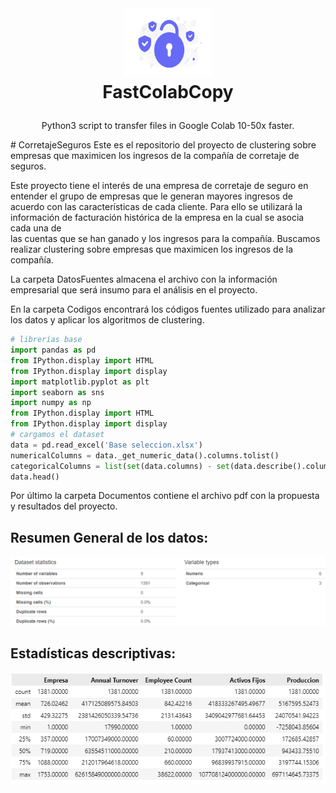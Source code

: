 <br />
<h1>
<p align="center">
  <img src="https://github.com/arturo-ugalde/CorretajeSeguros/blob/5eaf422fa61640d9bb88b2fba011a365f66dea28/Documentos/44.png" alt="Logo" width="140" height="110">
  <br>FastColabCopy
</h1>
  <p align="center">
    Python3 script to transfer files in Google Colab 10-50x faster.
    <br />
    </p>
</p>
# CorretajeSeguros
Este es el repositorio del proyecto de clustering sobre empresas que maximicen los ingresos de la compañía de corretaje de seguros.

Este proyecto tiene el interés de una  empresa de corretaje de seguro en entender el grupo de empresas que le generan mayores ingresos de acuerdo con  las  características  de cada cliente. Para ello se utilizará la información de facturación histórica de la empresa en la cual se asocia cada  una de  
las cuentas que se han ganado y los ingresos para la compañía.
Buscamos realizar clustering sobre empresas que maximicen los ingresos de la compañía.

La carpeta DatosFuentes almacena el archivo con la información empresarial que será insumo para el análisis en el proyecto.

En la carpeta Codigos encontrará los códigos fuentes utilizado para analizar los datos y aplicar los algoritmos de clustering.
```py
# librerías base
import pandas as pd
from IPython.display import HTML
from IPython.display import display
import matplotlib.pyplot as plt
import seaborn as sns
import numpy as np
from IPython.display import HTML
from IPython.display import display
# cargamos el dataset
data = pd.read_excel('Base seleccion.xlsx')
numericalColumns = data._get_numeric_data().columns.tolist() 
categoricalColumns = list(set(data.columns) - set(data.describe().columns))
data.head()
```
Por último la carpeta Documentos contiene el archivo pdf con la propuesta y resultados del proyecto.

## Resumen General de los datos:
<div  >
<img  src = "https://github.com/arturo-ugalde/CorretajeSeguros/blob/d98efc42782d34ac36366c29850554b0587d0510/Documentos/overview.png"  />
</div>

## Estadísticas descriptivas:
<div  >
<img  src = "https://github.com/arturo-ugalde/CorretajeSeguros/blob/a1c579529a56e1d9a1f684d8ea6bb660e62276f9/Documentos/statistics.png"  />
</div>
